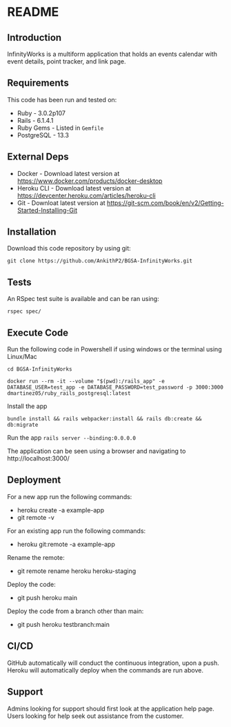 # README

## Introduction ##

InfinityWorks is a multiform application that holds an events calendar with event details, point tracker, and link page.

## Requirements ##

This code has been run and tested on:

* Ruby - 3.0.2p107
* Rails - 6.1.4.1
* Ruby Gems - Listed in `Gemfile`
* PostgreSQL - 13.3 

## External Deps  ##

* Docker - Download latest version at https://www.docker.com/products/docker-desktop
* Heroku CLI - Download latest version at https://devcenter.heroku.com/articles/heroku-cli
* Git - Downloat latest version at https://git-scm.com/book/en/v2/Getting-Started-Installing-Git

## Installation ##

Download this code repository by using git:

 `git clone https://github.com/AnkithP2/BGSA-InfinityWorks.git`


## Tests ##

An RSpec test suite is available and can be ran using:

  `rspec spec/`

## Execute Code ##

Run the following code in Powershell if using windows or the terminal using Linux/Mac

  `cd BGSA-InfinityWorks`

  `docker run --rm -it --volume "$(pwd):/rails_app" -e DATABASE_USER=test_app -e DATABASE_PASSWORD=test_password -p 3000:3000 dmartinez05/ruby_rails_postgresql:latest`

Install the app

  `bundle install && rails webpacker:install && rails db:create && db:migrate`

Run the app
  `rails server --binding:0.0.0.0`

The application can be seen using a browser and navigating to http://localhost:3000/

<!-- ## Environmental Variables/Files ##

** Add instructions/description if your application requires it. -->

## Deployment ## 

For a new app run the following commands:
- heroku create -a example-app
- git remote -v

For an existing app run the following commands:
- heroku git:remote -a example-app

Rename the remote:
- git remote rename heroku heroku-staging

Deploy the code:
- git push heroku main

Deploy the code from a branch other than main:
- git push heroku testbranch:main

## CI/CD ##

GitHub automatically will conduct the continuous integration, upon a push. Heroku will automatically deploy when the commands are run above.

## Support ##

Admins looking for support should first look at the application help page.
Users looking for help seek out assistance from the customer.

